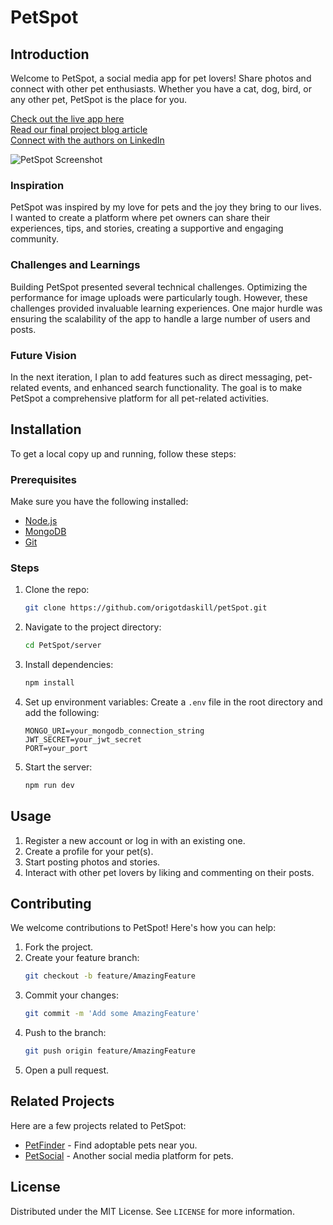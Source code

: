 # PetSpot

## Introduction

Welcome to PetSpot, a social media app for pet lovers! Share photos and connect with other pet enthusiasts. Whether you have a cat, dog, bird, or any other pet, PetSpot is the place for you. 

[Check out the live app here](https://petspot-frontend-theta.vercel.app/)  
[Read our final project blog article](https://origotdaskill.substack.com/p/building-petspot-my-journey-of-creating)  
[Connect with the authors on LinkedIn](https://www.linkedin.com/in/walid-horri-9ty/)

![PetSpot Screenshot](https://raw.githubusercontent.com/origotdaskill/petSpot/main/client/public/assets/hero-01.png)

### Inspiration

PetSpot was inspired by my love for pets and the joy they bring to our lives. I wanted to create a platform where pet owners can share their experiences, tips, and stories, creating a supportive and engaging community.

### Challenges and Learnings

Building PetSpot presented several technical challenges. Optimizing the performance for image uploads were particularly tough. However, these challenges provided invaluable learning experiences. One major hurdle was ensuring the scalability of the app to handle a large number of users and posts.

### Future Vision

In the next iteration, I plan to add features such as direct messaging, pet-related events, and enhanced search functionality. The goal is to make PetSpot a comprehensive platform for all pet-related activities.


## Installation

To get a local copy up and running, follow these steps:

### Prerequisites

Make sure you have the following installed:

- [Node.js](https://nodejs.org/)
- [MongoDB](https://www.mongodb.com/)
- [Git](https://git-scm.com/)

### Steps

1. Clone the repo:
   ```sh
   git clone https://github.com/origotdaskill/petSpot.git
   ```
2. Navigate to the project directory:
   ```sh
   cd PetSpot/server 
   ```
3. Install dependencies:
   ```sh
   npm install
   ```
4. Set up environment variables:
   Create a `.env` file in the root directory and add the following:
   ```
   MONGO_URI=your_mongodb_connection_string
   JWT_SECRET=your_jwt_secret
   PORT=your_port
   ```

5. Start the server:
   ```sh
   npm run dev
   ```

## Usage

1. Register a new account or log in with an existing one.
2. Create a profile for your pet(s).
3. Start posting photos and stories.
4. Interact with other pet lovers by liking and commenting on their posts.

## Contributing

We welcome contributions to PetSpot! Here's how you can help:

1. Fork the project.
2. Create your feature branch:
   ```sh
   git checkout -b feature/AmazingFeature
   ```
3. Commit your changes:
   ```sh
   git commit -m 'Add some AmazingFeature'
   ```
4. Push to the branch:
   ```sh
   git push origin feature/AmazingFeature
   ```
5. Open a pull request.

## Related Projects

Here are a few projects related to PetSpot:

- [PetFinder](https://www.petfinder.com/) - Find adoptable pets near you.
- [PetSocial](https://github.com/shivmangalsing97/petsocial.git) - Another social media platform for pets.

## License

Distributed under the MIT License. See `LICENSE` for more information.











